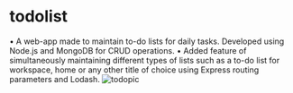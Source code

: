 # todolist
•	A web-app made to maintain to-do lists for daily tasks. Developed using Node.js and MongoDB for CRUD operations. 
•	Added feature of simultaneously maintaining different types of lists such as a to-do list for workspace, home or any other title of choice using Express routing parameters and Lodash.
![todopic](https://user-images.githubusercontent.com/98750072/208658709-494ca8ce-3641-4fa8-9f7f-6065ac5b75ae.jpg)
